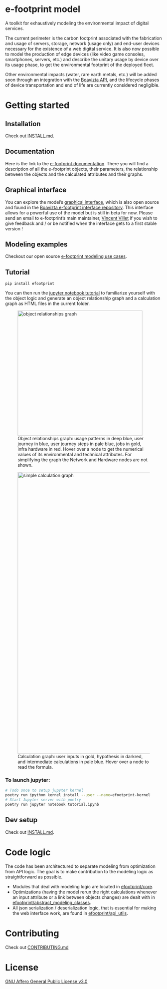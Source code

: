 # e-footprint model

A toolkit for exhaustively modeling the environmental impact of digital services.

The current perimeter is the carbon footprint associated with the fabrication and usage of servers, storage, network (usage only) and end-user devices necessary for the existence of a web digital service. It is also now possible to model the production of edge devices (like video game consoles, smartphones, servers, etc.) and describe the unitary usage by device over its usage phase, to get the environmental footprint of the deployed fleet.

Other environmental impacts (water, rare earth metals, etc.) will be added soon through an integration with the [Boavizta API](https://github.com/Boavizta/boaviztapi), and the lifecycle phases of device transportation and end of life are currently considered negligible.

# Getting started

## Installation

Check out [INSTALL.md](INSTALL.md).

## Documentation

Here is the link to the [e-footprint documentation](https://boavizta.github.io/e-footprint/). There you will find a description of all the e-footprint objects, their parameters, the relationship between the objects and the calculated attributes and their graphs.

## Graphical interface

You can explore the model’s [graphical interface](hhttps://e-footprint-interface.nw.r.appspot.com/), which is also open source and found in the [Boavizta e-footprint interface repository](https://github.com/Boavizta/e-footprint-interface). This interface allows for a powerful use of the model but is still in beta for now. Please send an email to e-footprint’s main maintainer, [Vincent Villet](mailto:vincent.villet@publicissapient.com) if you wish to give feedback and / or be notified when the interface gets to a first stable version !

## Modeling examples

Checkout our open source [e-footprint modeling use cases](https://github.com/publicissapient-france/e-footprint-modelings).

## Tutorial

    pip install efootprint

You can then run the [jupyter notebook tutorial](tutorial.ipynb) to familiarize yourself with the object logic and generate an object relationship graph and a calculation graph as HTML files in the current folder.

<figure>
    <img src="images/obj_relationships_graph_example.png" width="400" alt="object relationships graph">
    <figcaption>Object relationships graph: usage patterns in deep blue, user journey in blue, user journey steps in pale blue, jobs in gold, infra hardware in red. Hover over a node to get the numerical values of its environmental and technical attributes. For simplifying the graph the Network and Hardware nodes are not shown.</figcaption>
</figure>

<figure>
    <img src="images/device_population_fab_footprint_calculus_graph_example.png" width="900" alt="simple calculation graph">
    <figcaption>Calculation graph: user inputs in gold, hypothesis in darkred, and intermediate calculations in pale blue. Hover over a node to read the formula.</figcaption>
</figure>

### To launch jupyter:

```sh
# Todo once to setup jupyter kernel
poetry run ipython kernel install --user --name=efootprint-kernel
# Start Jupyter server with poetry
poetry run jupyter notebook tutorial.ipynb
```

## Dev setup

Check out [INSTALL.md](./INSTALL.md).

# Code logic

The code has been architectured to separate modeling from optimization from API logic. The goal is to make contribution to the modeling logic as straightforward as possible.

- Modules that deal with modeling logic are located in [efootprint/core](./efootprint/core).
- Optimizations (having the model rerun the right calculations whenever an input attribute or a link between objects changes) are dealt with in [efootprint/abstract_modeling_classes](./efootprint/abstract_modeling_classes).
- All json serialization / deserialization logic, that is essential for making the web interface work, are found in [efootprint/api_utils](/efootprint/api_utils).

# Contributing

Check out [CONTRIBUTING.md](./CONTRIBUTING.md)

# License

[GNU Affero General Public License v3.0](./LICENSE)
